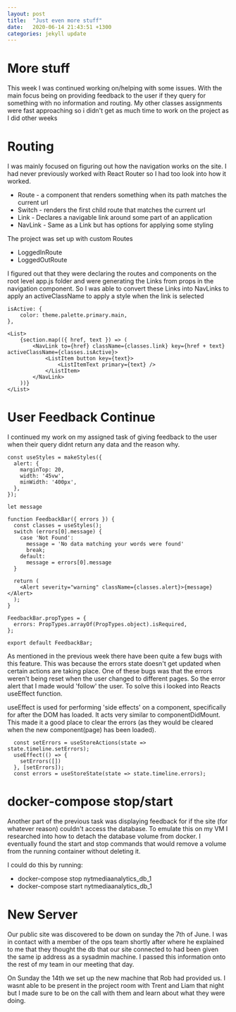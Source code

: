 ```yaml
---
layout: post
title:  "Just even more stuff"
date:   2020-06-14 21:43:51 +1300
categories: jekyll update
---
```


# More stuff

This week I was continued working on/helping with some issues. With the main focus being on providing feedback to the user if they query for something with no information and routing. My other classes assignments were fast approaching so i didn't get as much time to work on the project as I did other weeks

# Routing

I was mainly focused on figuring out how the navigation works on the site. I had never previously worked with React Router so I had too look into how it worked. 

- Route - a component that renders something when its path matches the current url
- Switch - renders the first child route that matches the current url
- Link - Declares a navigable link around some part of an application
- NavLink - Same as a Link but has options for applying some styling

The project was set up with custom Routes
- LoggedInRoute
- LoggedOutRoute

I figured out that they were declaring the routes and components on the root level app.js folder and were generating the Links from props in the navigation component. So I was able to convert these Links into NavLinks to apply an activeClassName to apply a style when the link is selected


```
isActive: {
    color: theme.palette.primary.main,
},
```

```
<List>
    {section.map(({ href, text }) => (
        <NavLink to={href} className={classes.link} key={href + text} activeClassName={classes.isActive}>
            <ListItem button key={text}>
                <ListItemText primary={text} />
            </ListItem>
        </NavLink>
    ))}
</List>
```

# User Feedback Continue

I continued my work on my assigned task of giving feedback to the user when their query didnt return any data and the reason why.

```
const useStyles = makeStyles({
  alert: {
    marginTop: 20,
    width: '45vw',
    minWidth: '400px',
  },
});

let message

function FeedbackBar({ errors }) {
  const classes = useStyles();
  switch (errors[0].message) {
    case 'Not Found':
      message = 'No data matching your words were found'
      break;
    default:
      message = errors[0].message
  }

  return (
    <Alert severity="warning" className={classes.alert}>{message}</Alert>
  );
}

FeedbackBar.propTypes = {
  errors: PropTypes.arrayOf(PropTypes.object).isRequired,
};

export default FeedbackBar;
```

As mentioned in the previous week there have been quite a few bugs with this feature. This was because the errors state doesn't get updated when certain actions are taking place. One of these bugs was that the errors weren't being reset when the user changed to different pages. So the error alert that I made would 'follow' the user. To solve this i looked into Reacts useEffect function.

useEffect is used for performing 'side effects' on a component, specifically for after the DOM has loaded. It acts very similar to componentDidMount. This made it a good place to clear the errors (as they would be cleared when the new component(page) has been loaded).

```
  const setErrors = useStoreActions(state => state.timeline.setErrors);
  useEffect(() => {
    setErrors([])
  }, [setErrors]);
  const errors = useStoreState(state => state.timeline.errors);
```

# docker-compose stop/start

Another part of the previous task was displaying feedback for if the site (for whatever reason) couldn't access the database. To emulate this on my VM I researched into how to detach the database volume from docker. I eventually found the start and stop commands that would remove a volume from the running container without deleting it.

I could do this by running:
- docker-compose stop nytmediaanalytics_db_1
- docker-compose start nytmediaanalytics_db_1


# New Server

Our public site was discovered to be down on sunday the 7th of June. I was in contact with a member of the ops team shortly after where he explained to me that they thought the db that our site connected to had been given the same ip address as a sysadmin machine. I passed this information onto the rest of my team in our meeting that day.

On Sunday the 14th we set up the new machine that Rob had provided us. I wasnt able to be present in the project room with Trent and Liam that night but I made sure to be on the call with them and learn about what they were doing.